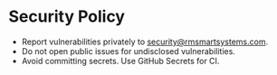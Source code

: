 # Security Policy

- Report vulnerabilities privately to security@rmsmartsystems.com.
- Do not open public issues for undisclosed vulnerabilities.
- Avoid committing secrets. Use GitHub Secrets for CI.
